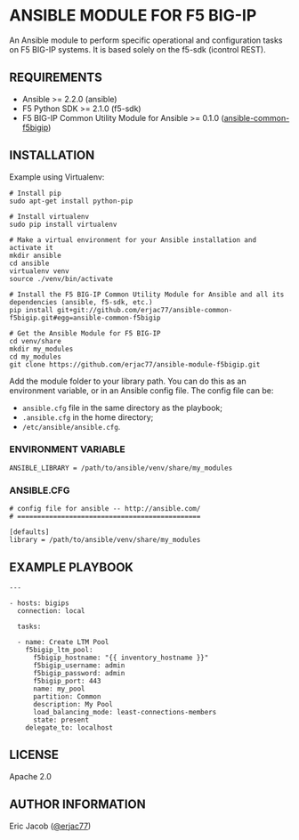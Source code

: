 # ANSIBLE MODULE FOR F5 BIG-IP

An Ansible module to perform specific operational and configuration tasks on F5 BIG-IP systems. It is based solely on the f5-sdk (icontrol REST).

## REQUIREMENTS

* Ansible >= 2.2.0 (ansible)
* F5 Python SDK >= 2.1.0 (f5-sdk)
* F5 BIG-IP Common Utility Module for Ansible >= 0.1.0 ([ansible-common-f5bigip](https://github.com/erjac77/ansible-common-f5bigip))

## INSTALLATION

Example using Virtualenv:

```
# Install pip
sudo apt-get install python-pip

# Install virtualenv
sudo pip install virtualenv

# Make a virtual environment for your Ansible installation and activate it
mkdir ansible
cd ansible
virtualenv venv
source ./venv/bin/activate

# Install the F5 BIG-IP Common Utility Module for Ansible and all its dependencies (ansible, f5-sdk, etc.)
pip install git+git://github.com/erjac77/ansible-common-f5bigip.git#egg=ansible-common-f5bigip

# Get the Ansible Module for F5 BIG-IP
cd venv/share
mkdir my_modules
cd my_modules
git clone https://github.com/erjac77/ansible-module-f5bigip.git
```

Add the module folder to your library path. You can do this as an environment variable, or in an Ansible config file.
The config file can be:
* `ansible.cfg` file in the same directory as the playbook;
* `.ansible.cfg` in the home directory;
* `/etc/ansible/ansible.cfg`.

### ENVIRONMENT VARIABLE

```
ANSIBLE_LIBRARY = /path/to/ansible/venv/share/my_modules
```

### ANSIBLE.CFG

```
# config file for ansible -- http://ansible.com/
# ==============================================

[defaults]
library = /path/to/ansible/venv/share/my_modules
```

## EXAMPLE PLAYBOOK

```
---

- hosts: bigips
  connection: local

  tasks:

  - name: Create LTM Pool
    f5bigip_ltm_pool:
      f5bigip_hostname: "{{ inventory_hostname }}"
      f5bigip_username: admin
      f5bigip_password: admin
      f5bigip_port: 443
      name: my_pool
      partition: Common
      description: My Pool
      load_balancing_mode: least-connections-members
      state: present
    delegate_to: localhost
```

## LICENSE

Apache 2.0

## AUTHOR INFORMATION

Eric Jacob ([@erjac77](https://github.com/erjac77))